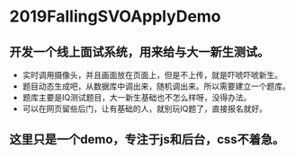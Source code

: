 # 2019FallingSVOApplyDemo
## 开发一个线上面试系统，用来给与大一新生测试。
* 实时调用摄像头，并且画面放在页面上，但是不上传，就是吓唬吓唬新生。
* 题目动态生成吧，从数据库中调出来，随机调出来。所以需要建立一个题库。
* 题库主要是IQ测试题目，大一新生基础也不怎么样呀，没得办法。
* 可以在网页留些后门，让有基础的人，就别玩IQ题了，直接报名就好。

## 这里只是一个demo，专注于js和后台，css不着急。
